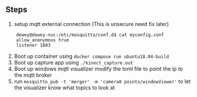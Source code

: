 ## Steps
1.  setup mqtt external connection (This is unsecure need fix later)  
```
    dewey@dewey-nuc:/etc/mosquitto/conf.d$ cat myconfig.conf 
    allow_anonymous true
    listener 1883
```
2.  Boot up container using `docker compose run ubuntu18.04-build`
3.  Boot up capture app using `./kinect_capture.out`
4.  Boot up windows mqtt visualizer modify the toml file to point the ip to the mqtt broker
5.  run `mosquitto_pub -t 'merger' -m 'camera0 points/windowViewer'` to let the visualizer know what topics to look at